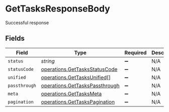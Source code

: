 # GetTasksResponseBody

Successful response


## Fields

| Field                                                                            | Type                                                                             | Required                                                                         | Description                                                                      |
| -------------------------------------------------------------------------------- | -------------------------------------------------------------------------------- | -------------------------------------------------------------------------------- | -------------------------------------------------------------------------------- |
| `status`                                                                         | *string*                                                                         | :heavy_minus_sign:                                                               | N/A                                                                              |
| `statusCode`                                                                     | [operations.GetTasksStatusCode](../../models/operations/gettasksstatuscode.md)   | :heavy_minus_sign:                                                               | N/A                                                                              |
| `unified`                                                                        | [operations.GetTasksUnified](../../models/operations/gettasksunified.md)[]       | :heavy_minus_sign:                                                               | N/A                                                                              |
| `passthrough`                                                                    | [operations.GetTasksPassthrough](../../models/operations/gettaskspassthrough.md) | :heavy_minus_sign:                                                               | N/A                                                                              |
| `meta`                                                                           | [operations.GetTasksMeta](../../models/operations/gettasksmeta.md)               | :heavy_minus_sign:                                                               | N/A                                                                              |
| `pagination`                                                                     | [operations.GetTasksPagination](../../models/operations/gettaskspagination.md)   | :heavy_minus_sign:                                                               | N/A                                                                              |